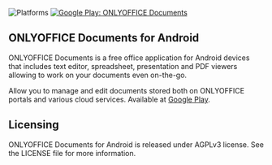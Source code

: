 ![Platforms](https://img.shields.io/badge/platforms-android-lightgrey.svg)
[![Google Play: ONLYOFFICE Documents](https://img.shields.io/badge/version-5.7.1-blue.svg?style=flat)](https://play.google.com/store/apps/details?id=com.onlyoffice.documents)

## ONLYOFFICE Documents for Android

ONLYOFFICE Documents is a free office application for Android devices that includes text editor, spreadsheet, presentation and PDF viewers allowing to work on your documents even on-the-go.

Allow you to manage and edit documents stored both on ONLYOFFICE portals and various cloud services. Available at [Google Play](https://play.google.com/store/apps/details?id=com.onlyoffice.documents).

## Licensing
ONLYOFFICE Documents for Android is released under AGPLv3 license. See the LICENSE file for more information.
